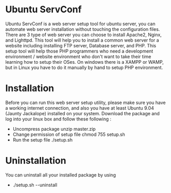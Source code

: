 # Ubuntu ServConf
Ubuntu ServConf is a web server setup tool for ubuntu server, you can automate web server installation without touching the configuration files. There are 3 type of web server you can choose to install Apache2, Nginx, and Lighttpd.
This tool will help you to install a common web server for a website including installing FTP server, Database server, and PHP.
This setup tool will help those PHP programmers who need a development environment / website environment who don't want to take their time learning how to setup their OSes. On windows there is a XAMPP or WAMP, but in Linux you have to do it manually by hand to setup PHP environment.

# Installation
Before you can run this web server setup utility, please make sure you have a working internet connection, and also you have at least Ubuntu 9.04 (Jaunty Jackalope) installed on your system.
Download the package and log into your linux box and follow these following :

- Uncompress package
   unzip master.zip
- Change permission of setup file
   chmod 755 setup.sh
- Run the setup file
   ./setup.sh

# Uninstallation
You can uninstall all your installed package by using
- ./setup.sh --uninstall
